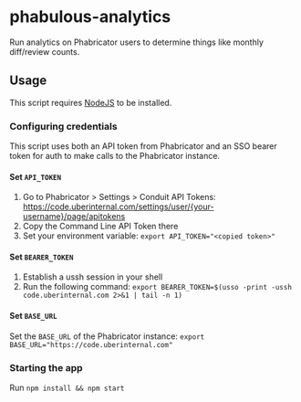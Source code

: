 # phabulous-analytics
Run analytics on Phabricator users to determine things like monthly diff/review counts.

## Usage
This script requires [NodeJS](https://nodejs.dev/en/download/) to be installed.

### Configuring credentials
This script uses both an API token from Phabricator and an SSO bearer token for auth to make calls to the Phabricator instance.

#### Set `API_TOKEN`
1. Go to Phabricator > Settings > Conduit API Tokens: https://code.uberinternal.com/settings/user/{your-username}/page/apitokens
2. Copy the Command Line API Token there
3. Set your environment variable: `export API_TOKEN="<copied token>"`

#### Set `BEARER_TOKEN`
1. Establish a ussh session in your shell
2. Run the following command: `export BEARER_TOKEN=$(usso -print -ussh code.uberinternal.com 2>&1 | tail -n 1)`

#### Set `BASE_URL`
Set the `BASE_URL` of the Phabricator instance: `export BASE_URL="https://code.uberinternal.com"`

### Starting the app
Run `npm install && npm start`
